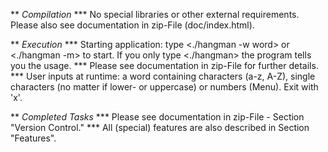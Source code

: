 
** *Compilation*
  *** No special libraries or other external requirements. Please also see documentation in zip-File (doc/index.html).
  
** *Execution*
  *** Starting application: type <./hangman -w word> or <./hangman -m> to start. If you only type <./hangman> the program tells you the usage. 
  *** Please see documentation in zip-File for further details.
  *** User inputs at runtime: a word containing characters (a-z, A-Z), single characters (no matter if lower- or uppercase) or numbers (Menu). Exit with 'x'.

** *Completed Tasks*
  *** Please see documentation in zip-File - Section "Version Control."
  *** All (special) features are also described in Section "Features".
